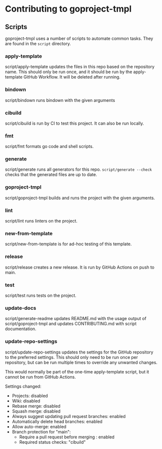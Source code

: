 # Contributing to goproject-tmpl

## Scripts

goproject-tmpl uses a number of scripts to automate common tasks. They are found in the
`script` directory.

<!--- start script descriptions --->

### apply-template

script/apply-template updates the files in this repo based on the repository name.
This should only be run once, and it should be run by the apply-template GitHub Workflow.
It will be deleted after running.

### bindown

script/bindown runs bindown with the given arguments

### cibuild

script/cibuild is run by CI to test this project. It can also be run locally.

### fmt

script/fmt formats go code and shell scripts.

### generate

script/generate runs all generators for this repo.
`script/generate --check` checks that the generated files are up to date.

### goproject-tmpl

script/goproject-tmpl builds and runs the project with the given arguments.

### lint

script/lint runs linters on the project.

### new-from-template

script/new-from-template is for ad-hoc testing of this template.

### release

script/release creates a new release. It is run by GitHub Actions on push to main.

### test

script/test runs tests on the project.

### update-docs

script/generate-readme updates README.md with the usage output of script/goproject-tmpl and
updates CONTRIBUTING.md with script documentation.

### update-repo-settings

script/update-repo-settings updates the settings for the GitHub repository to the preferred settings.
This should only need to be run once per repository, but can be run multiple times to override
any unwanted changes.

This would normally be part of the one-time apply-template script, but it cannot be run
from GitHub Actions.

Settings changed:
- Projects: disabled
- Wiki: disabled
- Rebase merge: disabled
- Squash merge: disabled
- Always suggest updating pull request branches: enabled
- Automatically delete head branches: enabled
- Allow auto-merge: enabled
- Branch protection for "main":
  - Require a pull request before merging : enabled
  - Required status checks: "cibuild"

<!--- end script descriptions --->
